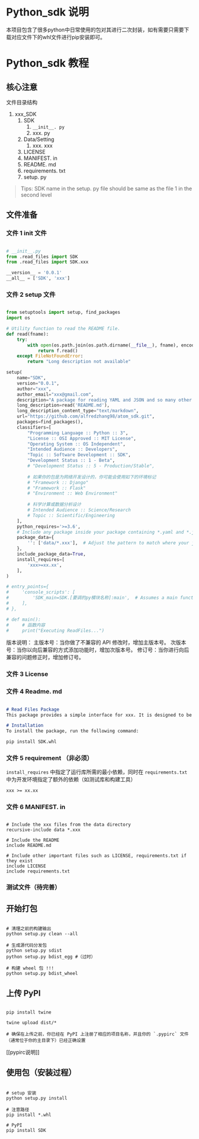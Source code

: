 
# Python_sdk 说明
本项目包含了很多python中日常使用的包对其进行二次封装，如有需要只需要下载对应文件下的whl文件进行pip安装即可。


# Python_sdk 教程
## 核心注意

文件目录结构
1. xxx_SDK
	1. SDK
		1. `__init__. py`
		2. xxx. py
	2. Data/Setting
		1. xxx. xxx
	3. LICENSE
	4. MANIFEST. in
	5. README. md
	6. requirements. txt
	7. setup. py

>Tips: SDK name in the setup. py file should be same as the file 1 in the second level
## 文件准备
### 文件 1 init 文件
```python

# __init__.py
from .read_files import SDK
from .read_files import SDK.xxx

__version__ = '0.0.1'
__all__ = ['SDK', 'xxx']

```

### 文件 2 setup 文件
``` python

from setuptools import setup, find_packages
import os

# Utility function to read the README file.
def read(fname):
    try:
        with open(os.path.join(os.path.dirname(__file__), fname), encoding='utf-8') as f:
            return f.read()
    except FileNotFoundError:
        return "Long description not available"

setup(
    name="SDK",
    version="0.0.1",
    author="xxx",
    author_email="xxx@gmail.com",
    description="A package for reading YAML and JSON and so many other kinds of files",
    long_description=read('README.md'),
    long_description_content_type="text/markdown",
    url="https://github.com/alfredzhang98/atom_sdk.git",
    packages=find_packages(),
    classifiers=[
        "Programming Language :: Python :: 3",
        "License :: OSI Approved :: MIT License",
        "Operating System :: OS Independent",
        "Intended Audience :: Developers",
        "Topic :: Software Development :: SDK",
        "Development Status :: 1 - Beta",
        # "Development Status :: 5 - Production/Stable",
  
        # 如果你的包是为网络开发设计的，你可能会使用如下的环境标记
        # "Framework :: Django"
        # "Framework :: Flask"
        # "Environment :: Web Environment"
  
        # 科学计算或数据分析设计
        # Intended Audience :: Science/Research
        # Topic :: Scientific/Engineering
    ],
    python_requires='>=3.6',
    # Include any package inside your package containing *.yaml and *.json files
    package_data={
        '': ['data/*.xxx'],  # Adjust the pattern to match where your json files are.
    },
    include_package_data=True,
	install_requires=[
        'xxx>=xx.xx',
    ],
)

# entry_points={
#     'console_scripts': [
#         'SDK_main=SDK.[要调的py模块名称]:main',  # Assumes a main function in read_files.py for entry point
#     ],
# },

# def main():
#     # 函数内容
#     print("Executing ReadFiles...")

```

版本说明：
主版本号：当你做了不兼容的 API 修改时，增加主版本号。
次版本号：当你以向后兼容的方式添加功能时，增加次版本号。
修订号：当你进行向后兼容的问题修正时，增加修订号。

### 文件 3 License

### 文件 4 Readme. md

```markdown

# Read Files Package
This package provides a simple interface for xxx. It is designed to be easy to use and integrate into larger Python applications.

# Installation
To install the package, run the following command:

pip install SDK.whl

```

### 文件 5 requirement （非必须）
`install_requires` 中指定了运行库所需的最小依赖，同时在 `requirements.txt` 中为开发环境指定了额外的依赖（如测试库和构建工具）

```txt
xxx >= xx.xx
```

### 文件 6 MANIFEST. in
```shell

# Include the xxx files from the data directory
recursive-include data *.xxx

# Include the README
include README.md

# Include other important files such as LICENSE, requirements.txt if they exist
include LICENSE
include requirements.txt
```


### 测试文件（待完善）

## 开始打包
``` shell

# 清理之前的构建输出
python setup.py clean --all

# 生成源代码分发包
python setup.py sdist
python setup.py bdist_egg #（过时）

# 构建 wheel 包 !!!
python setup.py bdist_wheel
```


## 上传 PyPI
```shell

pip install twine

twine upload dist/*

# 确保在上传之前，你已经在 PyPI 上注册了相应的项目名称，并且你的 `.pypirc` 文件（通常位于你的主目录下）已经正确设置
```

[[pypirc说明]]

## 使用包（安装过程）

```shell

# setup 安装
python setup.py install

# 注意路径
pip install *.whl

# PyPI
pip install SDK
```